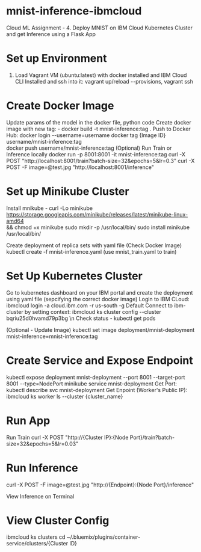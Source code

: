 # mnist-inference-ibmcloud
Cloud ML Assignment - 4. Deploy MNIST on IBM Cloud Kubernetes Cluster and get Inference using a Flask App

# Set up Environment
1) Load Vagrant VM (ubuntu:latest) with docker installed and IBM Cloud CLI Installed and ssh into it: 
 vagrant up/reload --provisions, vagrant ssh

# Create Docker Image
Update params of the model in the docker file, python code
Create docker image with new tag: - docker build -t mnist-inference:tag .
Push to Docker Hub: 
	docker login --username=username 
	docker tag {Image ID} username/mnist-inference:tag  
	docker push username/mnist-inference:tag
(Optional) Run Train or Inference locally
	docker run -p 8001:8001 -it mnist-inference:tag
	curl -X POST "http://localhost:8001/train?batch-size=32&epochs=5&lr=0.3"
	curl -X POST -F image=@test.jpg "http://localhost:8001/inference"


# Set up Minikube Cluster
Install mnikube - curl -Lo minikube https://storage.googleapis.com/minikube/releases/latest/minikube-linux-amd64 \
  && chmod +x minikube
  sudo mkdir -p /usr/local/bin/
  sudo install minikube /usr/local/bin/

Create deployment of replica sets with yaml file (Check Docker Image)
 kubectl create -f mnist-inference.yaml (use mnist_train.yaml to train)


# Set Up Kubernetes Cluster
Go to kubernetes dashboard on your IBM portal and create the deployment using yaml file (sepcifying the correct docker image)
   Login to IBM CLoud: ibmcloud login -a cloud.ibm.com -r us-south -g Default
   Connect to ibm-cluster by setting context: ibmcloud ks cluster config --cluster bqriu25d0hvamd79p3bg \n
Check status - kubectl get pods

(Optional - Update Image)
kubectl set image deployment/mnist-deployment mnist-inference=mnist-inference:tag

# Create Service and Expose Endpoint
kubectl expose deployment mnist-deployment --port 8001 --target-port 8001 --type=NodePort
minikube service mnist-deployment
Get Port: kubectl describe svc mnist-deployment 
Get Enpoint (Worker's Public IP): ibmcloud ks worker ls --cluster {cluster_name}

# Run App
Run Train
curl -X POST "http://{Cluster IP}:{Node Port}/train?batch-size=32&epochs=5&lr=0.03"

# Run Inference
curl -X POST -F image=@test.jpg "http://{Endpoint}:{Node Port}/inference"

View Inference on Terminal 

# View Cluster Config
ibmcloud ks clusters
cd ~/.bluemix/plugins/container-service/clusters/{Cluster ID}
